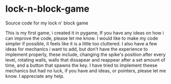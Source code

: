 # lock-n-block-game
Source code for my lock n' block game

This is my first game, i created it in pygame, If you have any ideas on how i can improve the code, please let me know.
I would like to make my code simpler if possible, it feels like it is a little too cluttered.
I also have a few ideas for mechanics i want to add, but don't have the experience to implement properly,
these include, changing the spike's position after every level, rotating walls,
walls that dissapear and reappear after a set amount of time, and a button that spawns the key.
I have tried to implement theese mechanics but had no luck, if you have and ideas, or pointers,
please let me know. I appreciate any help.
